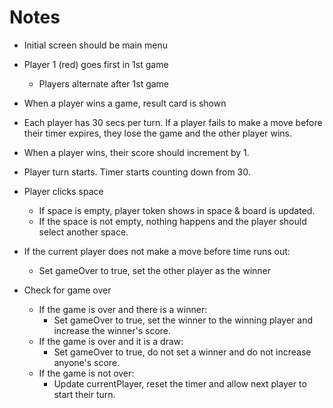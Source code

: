 # Notes

- Initial screen should be main menu
- Player 1 (red) goes first in 1st game
  - Players alternate after 1st game
- When a player wins a game, result card is shown
- Each player has 30 secs per turn. If a player fails to make a move before their timer expires, they lose the game and the other player wins.
- When a player wins, their score should increment by 1.

- Player turn starts. Timer starts counting down from 30.
- Player clicks space
  - If space is empty, player token shows in space & board is updated.
  - If the space is not empty, nothing happens and the player should select another space.
- If the current player does not make a move before time runs out:
  - Set gameOver to true, set the other player as the winner
- Check for game over
  - If the game is over and there is a winner:
    - Set gameOver to true, set the winner to the winning player and increase the winner's score.
  - If the game is over and it is a draw:
    - Set gameOver to true, do not set a winner and do not increase anyone's score.
  - If the game is not over:
    - Update currentPlayer, reset the timer and allow next player to start their turn.
